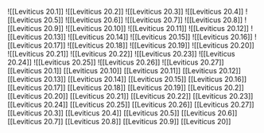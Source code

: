 ![[Leviticus 20.1]]
![[Leviticus 20.2]]
![[Leviticus 20.3]]
![[Leviticus 20.4]]
![[Leviticus 20.5]]
![[Leviticus 20.6]]
![[Leviticus 20.7]]
![[Leviticus 20.8]]
![[Leviticus 20.9]]
![[Leviticus 20.10]]
![[Leviticus 20.11]]
![[Leviticus 20.12]]
![[Leviticus 20.13]]
![[Leviticus 20.14]]
![[Leviticus 20.15]]
![[Leviticus 20.16]]
![[Leviticus 20.17]]
![[Leviticus 20.18]]
![[Leviticus 20.19]]
![[Leviticus 20.20]]
![[Leviticus 20.21]]
![[Leviticus 20.22]]
![[Leviticus 20.23]]
![[Leviticus 20.24]]
![[Leviticus 20.25]]
![[Leviticus 20.26]]
![[Leviticus 20.27]]
[[Leviticus 20.1]]
[[Leviticus 20.10]]
[[Leviticus 20.11]]
[[Leviticus 20.12]]
[[Leviticus 20.13]]
[[Leviticus 20.14]]
[[Leviticus 20.15]]
[[Leviticus 20.16]]
[[Leviticus 20.17]]
[[Leviticus 20.18]]
[[Leviticus 20.19]]
[[Leviticus 20.2]]
[[Leviticus 20.20]]
[[Leviticus 20.21]]
[[Leviticus 20.22]]
[[Leviticus 20.23]]
[[Leviticus 20.24]]
[[Leviticus 20.25]]
[[Leviticus 20.26]]
[[Leviticus 20.27]]
[[Leviticus 20.3]]
[[Leviticus 20.4]]
[[Leviticus 20.5]]
[[Leviticus 20.6]]
[[Leviticus 20.7]]
[[Leviticus 20.8]]
[[Leviticus 20.9]]
[[Leviticus 20]]
